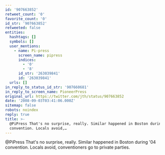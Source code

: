 ```yaml
---
id: '907663852'
retweet_count: '0'
favorite_count: '0'
id_str: '907663852'
retweeted: false
entities:
  hashtags: []
  symbols: []
  user_mentions:
    - name: Pi-press
      screen_name: pipress
      indices:
        - '0'
        - '8'
      id_str: '263039841'
      id: '263039841'
  urls: []
in_reply_to_status_id_str: '907660681'
in_reply_to_screen_name: PioneerPress
original_url: https://twitter.com/jth/status/907663852
date: '2008-09-03T03:41:06.000Z'
sitemap: false
robots: noindex
reply: true
title: >-
  @PiPress That's no surprise, really. Similar happened in Boston during '04
  convention. Locals avoid,…
---
```


@PiPress That's no surprise, really. Similar happened in Boston during '04 convention. Locals avoid, conventioners go to private parties.
